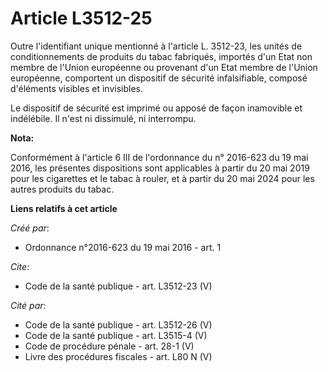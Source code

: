 # Article L3512-25

Outre l'identifiant unique mentionné à l'article L. 3512-23, les unités de conditionnements de produits du tabac fabriqués,
importés d'un Etat non membre de l'Union européenne ou provenant d'un Etat membre de l'Union européenne, comportent un
dispositif de sécurité infalsifiable, composé d'éléments visibles et invisibles. 

Le dispositif de sécurité est imprimé ou apposé de façon inamovible et indélébile. Il n'est ni dissimulé, ni interrompu.

**Nota:**

Conformément à l'article 6 III de l'ordonnance du n° 2016-623 du 19 mai 2016, les présentes dispositions sont applicables à
partir du 20 mai 2019 pour les cigarettes et le tabac à rouler, et à partir du 20 mai 2024 pour les autres produits du tabac.

**Liens relatifs à cet article**

_Créé par_:

  - Ordonnance n°2016-623 du 19 mai 2016 - art. 1

_Cite_:

  - Code de la santé publique - art. L3512-23 (V)

_Cité par_:

  - Code de la santé publique - art. L3512-26 (V)
  - Code de la santé publique - art. L3515-4 (V)
  - Code de procédure pénale - art. 28-1 (V)
  - Livre des procédures fiscales - art. L80 N (V)

